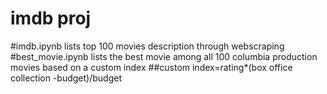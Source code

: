 # imdb proj
#imdb.ipynb lists top 100 movies description through webscraping
#best_movie.ipynb lists the best movie among all 100 columbia production movies based on a custom index
##custom index=rating*(box office collection -budget)/budget
